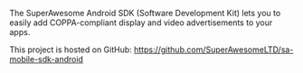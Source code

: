The SuperAwesome Android SDK (Software Development Kit) lets you to easily add COPPA-compliant display and video advertisements to your apps.

This project is hosted on GitHub: https://github.com/SuperAwesomeLTD/sa-mobile-sdk-android